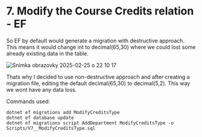 # 7. Modify the Course Credits relation - EF

So EF by default would generate a migration with destructive approach. This means it would change int to decimal(65,30) where we could lost some already existing data in the table.

![Snímka obrazovky 2025-02-25 o 22 10 17](https://github.com/user-attachments/assets/fabee4e5-133e-430b-afed-57b568f048aa)

Thats why I decided to use non-destructive approach and after creating a migration file, editing the default decimal(65,30) to decimal(5,2). This way we wont have any data loss.

Commands used:

```
dotnet ef migrations add ModifyCreditsType
dotnet ef database update
dotnet ef migrations script AddDepartment ModifyCreditsType -o Scripts/V7__ModifyCreditsType.sql
```
